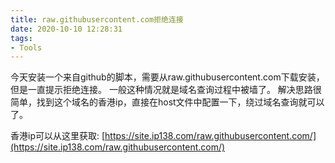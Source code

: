 ```yaml
---
title: raw.githubusercontent.com拒绝连接
date: 2020-10-10 12:28:31
tags:
- Tools
---
```


今天安装一个来自github的脚本，需要从raw.githubusercontent.com下载安装，但是一直提示拒绝连接。
一般这种情况就是域名查询过程中被墙了。
解决思路很简单，找到这个域名的香港ip，直接在host文件中配置一下，绕过域名查询就可以了。

香港ip可以从这里获取: [https://site.ip138.com/raw.githubusercontent.com/](https://site.ip138.com/raw.githubusercontent.com/)
